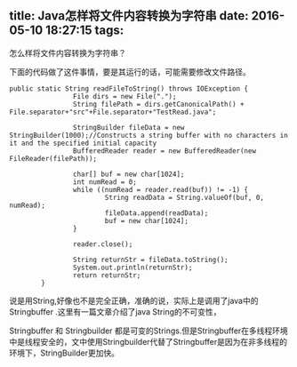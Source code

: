 title: Java怎样将文件内容转换为字符串
date: 2016-05-10 18:27:15
tags:
---
怎么样将文件内容转换为字符串？


下面的代码做了这件事情，要是其运行的话，可能需要修改文件路径。
```
public static String readFileToString() throws IOException {
                File dirs = new File(".");
                String filePath = dirs.getCanonicalPath() + File.separator+"src"+File.separator+"TestRead.java";
 
                StringBuilder fileData = new StringBuilder(1000);//Constructs a string buffer with no characters in it and the specified initial capacity
                BufferedReader reader = new BufferedReader(new FileReader(filePath));
 
                char[] buf = new char[1024];
                int numRead = 0;
                while ((numRead = reader.read(buf)) != -1) {
                        String readData = String.valueOf(buf, 0, numRead);
                        fileData.append(readData);
                        buf = new char[1024];
                }
 
                reader.close();
 
                String returnStr = fileData.toString();
                System.out.println(returnStr);
                return returnStr;
        }
```

说是用String,好像也不是完全正确，准确的说，实际上是调用了java中的Stringbuffer .这里有一篇文章介绍了java String的不可变性，

Stringbuffer 和 Stringbuilder 都是可变的Strings.但是Stringbuffer在多线程环境中是线程安全的，文中使用Stringbuilder代替了Stringbuffer是因为在非多线程的环境下，StringBuilder更加快。
